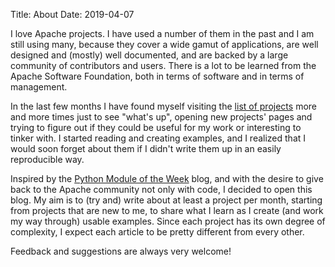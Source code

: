 Title: About
Date: 2019-04-07

I love Apache projects. I have used a number of them in the past and I am still using many, because they cover a wide gamut of applications, are well designed and (mostly) well documented, and are backed by a large community of contributors and users. There is a lot to be learned from the Apache Software Foundation, both in terms of software and in terms of management.

In the last few months I have found myself visiting the [list of projects](https://projects.apache.org) more and more times just to see "what's up", opening new projects' pages and trying to figure out if they could be useful for my work or interesting to tinker with. I started reading and creating examples, and I realized that I would soon forget about them if I didn't write them up in an easily reproducible way.

Inspired by the [Python Module of the Week](https://pymotw.com) blog, and with the desire to give back to the Apache community not only with code, I decided to open this blog. My aim is to (try and) write about at least a project per month, starting from projects that are new to me, to share what I learn as I create (and work my way through) usable examples. Since each project has its own degree of complexity, I expect each article to be pretty different from every other. 

Feedback and suggestions are always very welcome!
